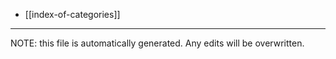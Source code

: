 * [[index-of-categories]]

*****
NOTE: this file is automatically generated. Any edits will be overwritten.
